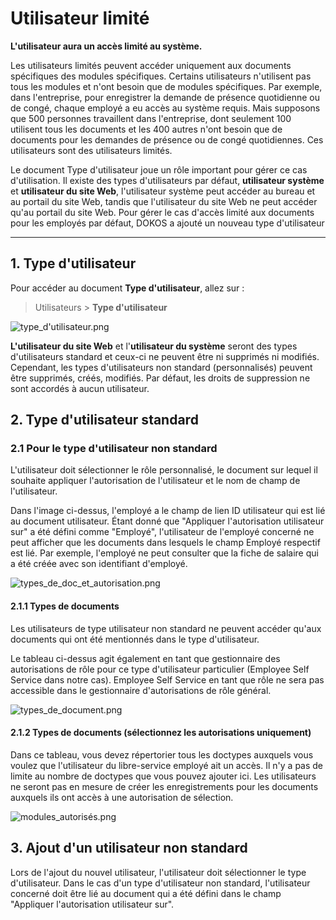 # Utilisateur limité
**L'utilisateur aura un accès limité au système.**

Les utilisateurs limités peuvent accéder uniquement aux documents spécifiques des modules spécifiques. Certains utilisateurs n'utilisent pas tous les modules et n'ont besoin que de modules spécifiques. Par exemple, dans l'entreprise, pour enregistrer la demande de présence quotidienne ou de congé, chaque employé a eu accès au système requis. Mais supposons que 500 personnes travaillent dans l'entreprise, dont seulement 100 utilisent tous les documents et les 400 autres n'ont besoin que de documents pour les demandes de présence ou de congé quotidiennes. Ces utilisateurs sont des utilisateurs limités.

Le document Type d'utilisateur joue un rôle important pour gérer ce cas d'utilisation. Il existe des types d'utilisateurs par défaut, **utilisateur système** et **utilisateur du site Web**, l'utilisateur système peut accéder au bureau et au portail du site Web, tandis que l'utilisateur du site Web ne peut accéder qu'au portail du site Web. Pour gérer le cas d'accès limité aux documents pour les employés par défaut, DOKOS a ajouté un nouveau type d'utilisateur

---

## 1. Type d'utilisateur

Pour accéder au document **Type d'utilisateur**, allez sur :

> Utilisateurs > **Type d'utilisateur**

![type_d'utilisateur.png](/setup/user-permissions/type_d'utilisateur.png)

**L'utilisateur du site Web** et l'**utilisateur du système** seront des types d'utilisateurs standard et ceux-ci ne peuvent être ni supprimés ni modifiés. Cependant, les types d'utilisateurs non standard (personnalisés) peuvent être supprimés, créés, modifiés. Par défaut, les droits de suppression ne sont accordés à aucun utilisateur.

## 2. Type d'utilisateur standard 

### 2.1 Pour le type d'utilisateur non standard

L'utilisateur doit sélectionner le rôle personnalisé, le document sur lequel il souhaite appliquer l'autorisation de l'utilisateur et le nom de champ de l'utilisateur.

Dans l'image ci-dessus, l'employé a le champ de lien ID utilisateur qui est lié au document utilisateur. Étant donné que "Appliquer l'autorisation utilisateur sur" a été défini comme "Employé", l'utilisateur de l'employé concerné ne peut afficher que les documents dans lesquels le champ Employé respectif est lié. Par exemple, l'employé ne peut consulter que la fiche de salaire qui a été créée avec son identifiant d'employé.

![types_de_doc_et_autorisation.png](/setup/user-permissions/types_de_doc_et_autorisation.png)

#### 2.1.1 Types de documents

Les utilisateurs de type utilisateur non standard ne peuvent accéder qu'aux documents qui ont été mentionnés dans le type d'utilisateur.

Le tableau ci-dessus agit également en tant que gestionnaire des autorisations de rôle pour ce type d'utilisateur particulier (Employee Self Service dans notre cas). Employee Self Service en tant que rôle ne sera pas accessible dans le gestionnaire d'autorisations de rôle général.

![types_de_document.png](/setup/user-permissions/types_de_document.png)

#### 2.1.2 Types de documents (sélectionnez les autorisations uniquement)

Dans ce tableau, vous devez répertorier tous les doctypes auxquels vous voulez que l'utilisateur du libre-service employé ait un accès. Il n'y a pas de limite au nombre de doctypes que vous pouvez ajouter ici. Les utilisateurs ne seront pas en mesure de créer les enregistrements pour les documents auxquels ils ont accès à une autorisation de sélection.

![modules_autorisés.png](/setup/user-permissions/modules_autorisés.png)

## 3. Ajout d'un utilisateur non standard

Lors de l'ajout du nouvel utilisateur, l'utilisateur doit sélectionner le type d'utilisateur. Dans le cas d'un type d'utilisateur non standard, l'utilisateur concerné doit être lié au document qui a été défini dans le champ "Appliquer l'autorisation utilisateur sur".















